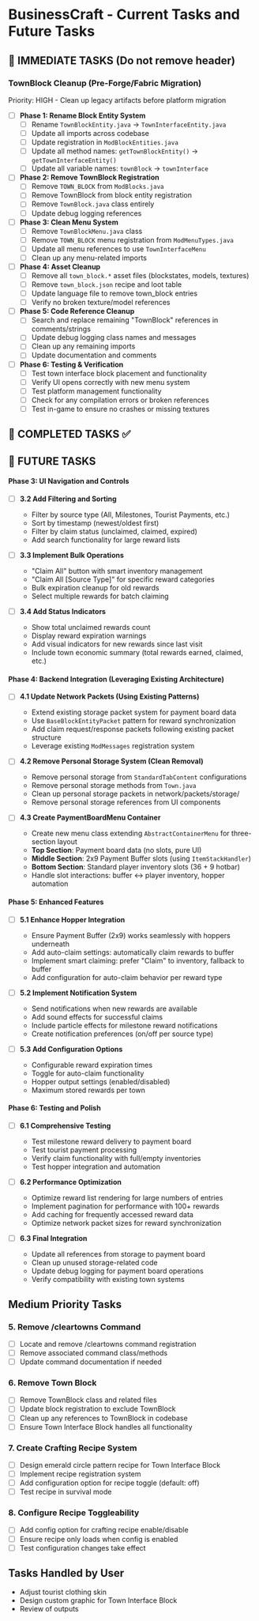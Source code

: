 # BusinessCraft - Current Tasks and Future Tasks

## 🎯 **IMMEDIATE TASKS** (Do not remove header)

### **TownBlock Cleanup (Pre-Forge/Fabric Migration)**
Priority: HIGH - Clean up legacy artifacts before platform migration

- [ ] **Phase 1: Rename Block Entity System**
  - [ ] Rename `TownBlockEntity.java` → `TownInterfaceEntity.java` 
  - [ ] Update all imports across codebase
  - [ ] Update registration in `ModBlockEntities.java`
  - [ ] Update all method names: `getTownBlockEntity()` → `getTownInterfaceEntity()`
  - [ ] Update all variable names: `townBlock` → `townInterface`

- [ ] **Phase 2: Remove TownBlock Registration**  
  - [ ] Remove `TOWN_BLOCK` from `ModBlocks.java`
  - [ ] Remove TownBlock from block entity registration
  - [ ] Remove `TownBlock.java` class entirely
  - [ ] Update debug logging references

- [ ] **Phase 3: Clean Menu System**
  - [ ] Remove `TownBlockMenu.java` class
  - [ ] Remove `TOWN_BLOCK` menu registration from `ModMenuTypes.java`
  - [ ] Update all menu references to use `TownInterfaceMenu`
  - [ ] Clean up any menu-related imports

- [ ] **Phase 4: Asset Cleanup**
  - [ ] Remove all `town_block.*` asset files (blockstates, models, textures)
  - [ ] Remove `town_block.json` recipe and loot table
  - [ ] Update language file to remove town_block entries
  - [ ] Verify no broken texture/model references

- [ ] **Phase 5: Code Reference Cleanup**
  - [ ] Search and replace remaining "TownBlock" references in comments/strings
  - [ ] Update debug logging class names and messages
  - [ ] Clean up any remaining imports
  - [ ] Update documentation and comments

- [ ] **Phase 6: Testing & Verification**
  - [ ] Test town interface block placement and functionality
  - [ ] Verify UI opens correctly with new menu system  
  - [ ] Test platform management functionality
  - [ ] Check for any compilation errors or broken references
  - [ ] Test in-game to ensure no crashes or missing textures

## 🎯 **COMPLETED TASKS** ✅

## 🎯 **FUTURE TASKS**

#### **Phase 3: UI Navigation and Controls**
- [ ] **3.2 Add Filtering and Sorting**
  - Filter by source type (All, Milestones, Tourist Payments, etc.)
  - Sort by timestamp (newest/oldest first)
  - Filter by claim status (unclaimed, claimed, expired)
  - Add search functionality for large reward lists

- [ ] **3.3 Implement Bulk Operations**
  - "Claim All" button with smart inventory management
  - "Claim All [Source Type]" for specific reward categories
  - Bulk expiration cleanup for old rewards
  - Select multiple rewards for batch claiming

- [ ] **3.4 Add Status Indicators**
  - Show total unclaimed rewards count
  - Display reward expiration warnings
  - Add visual indicators for new rewards since last visit
  - Include town economic summary (total rewards earned, claimed, etc.)

#### **Phase 4: Backend Integration (Leveraging Existing Architecture)**
- [ ] **4.1 Update Network Packets (Using Existing Patterns)**
  - Extend existing storage packet system for payment board data
  - Use `BaseBlockEntityPacket` pattern for reward synchronization
  - Add claim request/response packets following existing packet structure
  - Leverage existing `ModMessages` registration system

- [ ] **4.2 Remove Personal Storage System (Clean Removal)**
  - Remove personal storage from `StandardTabContent` configurations
  - Remove personal storage methods from `Town.java`
  - Clean up personal storage packets in network/packets/storage/
  - Remove personal storage references from UI components

- [ ] **4.3 Create PaymentBoardMenu Container**
  - Create new menu class extending `AbstractContainerMenu` for three-section layout
  - **Top Section**: Payment board data (no slots, pure UI)
  - **Middle Section**: 2x9 Payment Buffer slots (using `ItemStackHandler`)
  - **Bottom Section**: Standard player inventory slots (36 + 9 hotbar)
  - Handle slot interactions: buffer ↔ player inventory, hopper automation

#### **Phase 5: Enhanced Features**
- [ ] **5.1 Enhance Hopper Integration**
  - Ensure Payment Buffer (2x9) works seamlessly with hoppers underneath
  - Add auto-claim settings: automatically claim rewards to buffer
  - Implement smart claiming: prefer "Claim" to inventory, fallback to buffer
  - Add configuration for auto-claim behavior per reward type

- [ ] **5.2 Implement Notification System**
  - Send notifications when new rewards are available
  - Add sound effects for successful claims
  - Include particle effects for milestone reward notifications
  - Create notification preferences (on/off per source type)

- [ ] **5.3 Add Configuration Options**
  - Configurable reward expiration times
  - Toggle for auto-claim functionality
  - Hopper output settings (enabled/disabled)
  - Maximum stored rewards per town

#### **Phase 6: Testing and Polish**
- [ ] **6.1 Comprehensive Testing**
  - Test milestone reward delivery to payment board
  - Test tourist payment processing
  - Verify claim functionality with full/empty inventories
  - Test hopper integration and automation

- [ ] **6.2 Performance Optimization**
  - Optimize reward list rendering for large numbers of entries
  - Implement pagination for performance with 100+ rewards
  - Add caching for frequently accessed reward data
  - Optimize network packet sizes for reward synchronization

- [ ] **6.3 Final Integration**
  - Update all references from storage to payment board
  - Clean up unused storage-related code
  - Update debug logging for payment board operations
  - Verify compatibility with existing town systems

## Medium Priority Tasks

### 5. Remove /cleartowns Command
- [ ] Locate and remove /cleartowns command registration
- [ ] Remove associated command class/methods
- [ ] Update command documentation if needed

### 6. Remove Town Block
- [ ] Remove TownBlock class and related files
- [ ] Update block registration to exclude TownBlock
- [ ] Clean up any references to TownBlock in codebase
- [ ] Ensure Town Interface Block handles all functionality

### 7. Create Crafting Recipe System
- [ ] Design emerald circle pattern recipe for Town Interface Block
- [ ] Implement recipe registration system
- [ ] Add configuration option for recipe toggle (default: off)
- [ ] Test recipe in survival mode

### 8. Configure Recipe Toggleability
- [ ] Add config option for crafting recipe enable/disable
- [ ] Ensure recipe only loads when config is enabled
- [ ] Test configuration changes take effect

## Tasks Handled by User
- Adjust tourist clothing skin
- Design custom graphic for Town Interface Block
- Review of outputs